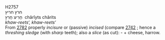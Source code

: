 <body>
  <p>H2757<br>  חרץ    חריץ  <br> חָרִיצּ  חָרִץ  ‎  chârı̂yts  chârits  <br><i>khaw-reets‘,</i> <i>khaw-reets‘ </i><br>From <a href="h2782.htm">2782</a>  properly <i>incisure</i> or (passive) <i>incised</i> (compare <a href="h2742.htm">2742</a> ; hence a <i>threshing</i> <i>sledge</i> (with <i>sharp</i> teeth); also a <i>slice</i> (as cut): -  + cheese, harrow.<br></p>
 </body>